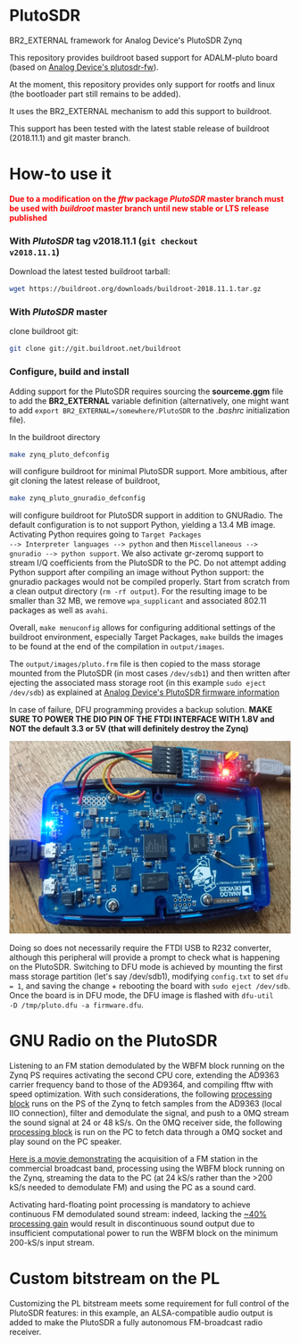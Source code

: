 # PlutoSDR
BR2_EXTERNAL framework for Analog Device's PlutoSDR Zynq

This repository provides buildroot based support for ADALM-pluto board (based on
[Analog Device's plutosdr-fw](https://github.com/analogdevicesinc/plutosdr-fw)).

At the moment, this repository provides only support for rootfs and linux (the bootloader
part still remains to be added).

It uses the BR2_EXTERNAL mechanism to add this support to buildroot.

This support has been tested with the latest stable release of buildroot (2018.11.1) and git master branch.

How-to use it
=============

<span style="color:red"> **Due to a modification on the *fftw* package *PlutoSDR*
master branch must be used with *buildroot* master branch until new stable or
LTS release published**</span>

### With *PlutoSDR* tag **v2018.11.1** (<code>git checkout v2018.11.1</code>)

Download the latest tested buildroot tarball:
```bash
wget https://buildroot.org/downloads/buildroot-2018.11.1.tar.gz
```

### With *PlutoSDR* master

clone buildroot git:
```bash
git clone git://git.buildroot.net/buildroot
``` 

### Configure, build and install

Adding support for the PlutoSDR requires sourcing the **sourceme.ggm** file to add the **BR2_EXTERNAL** 
variable definition (alternatively, one might want to add <code>export
BR2_EXTERNAL=/somewhere/PlutoSDR</code> to the *.bashrc* initialization file).

In the buildroot directory  
```bash
make zynq_pluto_defconfig
```
will configure buildroot for minimal PlutoSDR support. More ambitious, after git cloning the 
latest release of buildroot,
```bash
make zynq_pluto_gnuradio_defconfig
```
will configure buildroot for PlutoSDR support in addition to GNURadio. The default configuration is
to not support Python, yielding a 13.4 MB image. Activating Python requires going to <code>Target Packages --> Interpreter
languages --> python</code> and then <code>Miscellaneous --> gnuradio --> python support</code>. We also 
activate gr-zeromq support to stream I/Q coefficients from the PlutoSDR to the PC. Do not attempt adding Python
support after compiling an image without Python support: the gnuradio packages would not be compiled properly.
Start from scratch from a clean output directory (<code>rm -rf output</code>). For the resulting image to be
smaller than 32 MB, we remove <code>wpa_supplicant</code> and associated 802.11 packages as well as <code>avahi</code>.

Overall, <code>make menuconfig</code> allows for configuring
additional settings of the buildroot environment, especially Target Packages, <code>make</code> builds
the images to be found at the end of the compilation in <code>output/images</code>.

The <code>output/images/pluto.frm</code> file is then copied to the mass storage mounted from the PlutoSDR (in
most cases <code>/dev/sdb1</code>)
and then written after ejecting the associated mass storage root (in this example <code>sudo eject /dev/sdb</code>) as 
explained at [Analog Device's PlutoSDR firmware information](https://wiki.analog.com/university/tools/pluto/users/firmware)

In case of failure, DFU programming provides a backup solution. **MAKE SURE TO POWER THE DIO PIN OF THE FTDI INTERFACE
WITH 1.8V and NOT the default 3.3 or 5V (that will definitely destroy the Zynq)**

![PlutoSDR picture](doc/picture.jpg)

Doing so does not necessarily require the FTDI USB to R232 converter, although this peripheral will provide a prompt to check what
is happening on the PlutoSDR. Switching to DFU mode is achieved by mounting the first mass storage partition (let's say /dev/sdb1),
modifying <code>config.txt</code> to set <code>dfu = 1</code>, and saving the change + rebooting the board with <code>sudo eject 
/dev/sdb</code>. Once the board is in DFU mode, the DFU image is flashed with <code>dfu-util  -D /tmp/pluto.dfu -a firmware.dfu</code>.

GNU Radio on the PlutoSDR
=========================

Listening to an FM station demodulated by the WBFM block running on the Zynq PS requires activating the
second CPU core, extending the AD9363 carrier frequency band to those of the AD9364, and compiling fftw with
speed optimization. With such considerations, the following [processing block](doc/top_block_for_pluto.py) runs on the PS of the Zynq to fetch samples from the AD9363 (local IIO connection), filter and demodulate the signal, and push to a 0MQ stream the sound signal at 24 or 48 kS/s. On the 0MQ receiver side, the following [processing block](doc/top_block_for_PC.py) is run on the PC to fetch data through a 0MQ socket and play sound on the PC speaker.

[Here is a movie demonstrating](doc/movie_FM_to_0MQstream.ogv) the acquisition of a FM station in the commercial
broadcast band, processing using the WBFM block running on the Zynq, streaming the data to the PC (at 24 kS/s rather
than the >200 kS/s needed to demodulate FM) and using the PC as a sound card. 

Activating hard-floating point processing is mandatory to achieve continuous FM demodulated sound stream: indeed, lacking the
[~40% processing gain](https://blog.paranoidpenguin.net/2017/09/hard-float-vs-soft-float-with-slackware-arm-on-the-rpi-3/) would 
result in discontinuous sound output due to insufficient computational power to run the WBFM block on the
minimum 200-kS/s input stream.

Custom bitstream on the PL
==========================

Customizing the PL bitstream meets some requirement for full control of the PlutoSDR features: in this example, an ALSA-compatible
audio output is added to make the PlutoSDR a fully autonomous FM-broadcast radio receiver.
